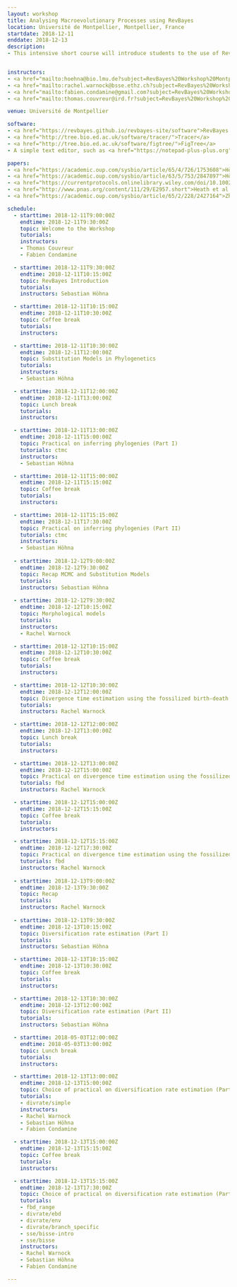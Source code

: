 ```yaml
---
layout: workshop
title: Analysing Macroevolutionary Processes using RevBayes
location: Université de Montpellier, Montpellier, France
startdate: 2018-12-11
enddate: 2018-12-13
description:
- This intensive short course will introduce students to the use of RevBayes for macroevolutionary analysis. The course will be three full days in length and will take place at the Université de Montpellier, France from the 11 to the 13 of December, 2018.


instructors:
- <a href="mailto:hoehna@bio.lmu.de?subject=RevBayes%20Workshop%20Montpellier%202018">Sebastian Höhna</a>
- <a href="mailto:rachel.warnock@bsse.ethz.ch?subject=RevBayes%20Workshop%20Montpellier%202018">Rachel Warnock</a>
- <a href="mailto:fabien.condamine@gmail.com?subject=RevBayes%20Workshop%20Montpellier%202018">Fabien Condamine</a>
- <a href="mailto:thomas.couvreur@ird.fr?subject=RevBayes%20Workshop%20Montpellier%202018">Thomas Couvreur</a>

venue: Université de Montpellier

software:
- <a href="https://revbayes.github.io/revbayes-site/software">RevBayes v1.0.9</a>
- <a href="http://tree.bio.ed.ac.uk/software/tracer/">Tracer</a>
- <a href="http://tree.bio.ed.ac.uk/software/figtree/">FigTree</a>
- A simple text editor, such as <a href="https://notepad-plus-plus.org">NotePad++</a>, SublimeText, TextWrangler or BBEdit

papers:
- <a href="https://academic.oup.com/sysbio/article/65/4/726/1753608">Höhna et al. (2016). RevBayes&#58; Bayesian Phylogenetic Inference Using Graphical Models and an Interactive Model-Specification Language.</a>
- <a href="https://academic.oup.com/sysbio/article/63/5/753/2847897">Höhna et al. (2014). Probabilistic Graphical Model Representation in Phylogenetics.</a>
- <a href="https://currentprotocols.onlinelibrary.wiley.com/doi/10.1002/cpbi.22">Höhna et al. (2017). Phylogenetic Inference Using RevBayes.</a>
- <a href="http://www.pnas.org/content/111/29/E2957.short">Heath et al. (2014). The fossilized birth–death process for coherent calibration of divergence-time estimates.</a>
- <a href="https://academic.oup.com/sysbio/article/65/2/228/2427164">Zhang et al. (2016). Total-Evidence Dating under the Fossilized Birth–Death Process</a>

schedule:
  - starttime: 2018-12-11T9:00:00Z
    endtime: 2018-12-11T9:30:00Z
    topic: Welcome to the Workshop
    tutorials: 
    instructors: 
    - Thomas Couvreur
    - Fabien Condamine

  - starttime: 2018-12-11T9:30:00Z
    endtime: 2018-12-11T10:15:00Z
    topic: RevBayes Introduction
    tutorials: 
    instructors: Sebastian Höhna

  - starttime: 2018-12-11T10:15:00Z
    endtime: 2018-12-11T10:30:00Z
    topic: Coffee break
    tutorials: 
    instructors: 

  - starttime: 2018-12-11T10:30:00Z
    endtime: 2018-12-11T12:00:00Z
    topic: Substitution Models in Phylogenetics
    tutorials:
    instructors:
    - Sebastian Höhna

  - starttime: 2018-12-11T12:00:00Z
    endtime: 2018-12-11T13:00:00Z
    topic: Lunch break
    tutorials: 
    instructors: 

  - starttime: 2018-12-11T13:00:00Z
    endtime: 2018-12-11T15:00:00Z
    topic: Practical on inferring phylogenies (Part I)
    tutorials: ctmc
    instructors: 
    - Sebastian Höhna

  - starttime: 2018-12-11T15:00:00Z
    endtime: 2018-12-11T15:15:00Z
    topic: Coffee break
    tutorials: 
    instructors: 

  - starttime: 2018-12-11T15:15:00Z
    endtime: 2018-12-11T17:30:00Z
    topic: Practical on inferring phylogenies (Part II)
    tutorials: ctmc
    instructors: 
    - Sebastian Höhna
    
  - starttime: 2018-12-12T9:00:00Z
    endtime: 2018-12-12T9:30:00Z
    topic: Recap MCMC and Substitution Models
    tutorials: 
    instructors: Sebastian Höhna
    
  - starttime: 2018-12-12T9:30:00Z
    endtime: 2018-12-12T10:15:00Z
    topic: Morphological models
    tutorials: 
    instructors:
    - Rachel Warnock

  - starttime: 2018-12-12T10:15:00Z
    endtime: 2018-12-12T10:30:00Z
    topic: Coffee break
    tutorials: 
    instructors: 

  - starttime: 2018-12-12T10:30:00Z
    endtime: 2018-12-12T12:00:00Z
    topic: Divergence time estimation using the fossilized birth-death model
    tutorials: 
    instructors: Rachel Warnock

  - starttime: 2018-12-12T12:00:00Z
    endtime: 2018-12-12T13:00:00Z
    topic: Lunch break
    tutorials: 
    instructors:

  - starttime: 2018-12-12T13:00:00Z
    endtime: 2018-12-12T15:00:00Z
    topic: Practical on divergence time estimation using the fossilized birth-death model (Part I)
    tutorials: fbd
    instructors: Rachel Warnock

  - starttime: 2018-12-12T15:00:00Z
    endtime: 2018-12-12T15:15:00Z
    topic: Coffee break
    tutorials: 
    instructors: 

  - starttime: 2018-12-12T15:15:00Z
    endtime: 2018-12-12T17:30:00Z
    topic: Practical on divergence time estimation using the fossilized birth-death model (Part II)
    tutorials: fbd
    instructors: Rachel Warnock
    
  - starttime: 2018-12-13T9:00:00Z
    endtime: 2018-12-13T9:30:00Z
    topic: Recap
    tutorials: 
    instructors: Rachel Warnock
    
  - starttime: 2018-12-13T9:30:00Z
    endtime: 2018-12-13T10:15:00Z
    topic: Diversification rate estimation (Part I)
    tutorials: 
    instructors: Sebastian Höhna

  - starttime: 2018-12-13T10:15:00Z
    endtime: 2018-12-13T10:30:00Z
    topic: Coffee break
    tutorials: 
    instructors: 

  - starttime: 2018-12-13T10:30:00Z
    endtime: 2018-12-13T12:00:00Z
    topic: Diversification rate estimation (Part II)
    tutorials: 
    instructors: Sebastian Höhna

  - starttime: 2018-05-03T12:00:00Z
    endtime: 2018-05-03T13:00:00Z
    topic: Lunch break
    tutorials: 
    instructors: 

  - starttime: 2018-12-13T13:00:00Z
    endtime: 2018-12-13T15:00:00Z
    topic: Choice of practical on diversification rate estimation (Part I)
    tutorials:
    - divrate/simple
    instructors: 
    - Rachel Warnock
    - Sebastian Höhna
    - Fabien Condamine

  - starttime: 2018-12-13T15:00:00Z
    endtime: 2018-12-13T15:15:00Z
    topic: Coffee break
    tutorials: 
    instructors: 

  - starttime: 2018-12-13T15:15:00Z
    endtime: 2018-12-13T17:30:00Z
    topic: Choice of practical on diversification rate estimation (Part II)
    tutorials:
    - fbd_range
    - divrate/ebd
    - divrate/env
    - divrate/branch_specific
    - sse/bisse-intro
    - sse/bisse
    instructors: 
    - Rachel Warnock
    - Sebastian Höhna
    - Fabien Condamine

---
```

